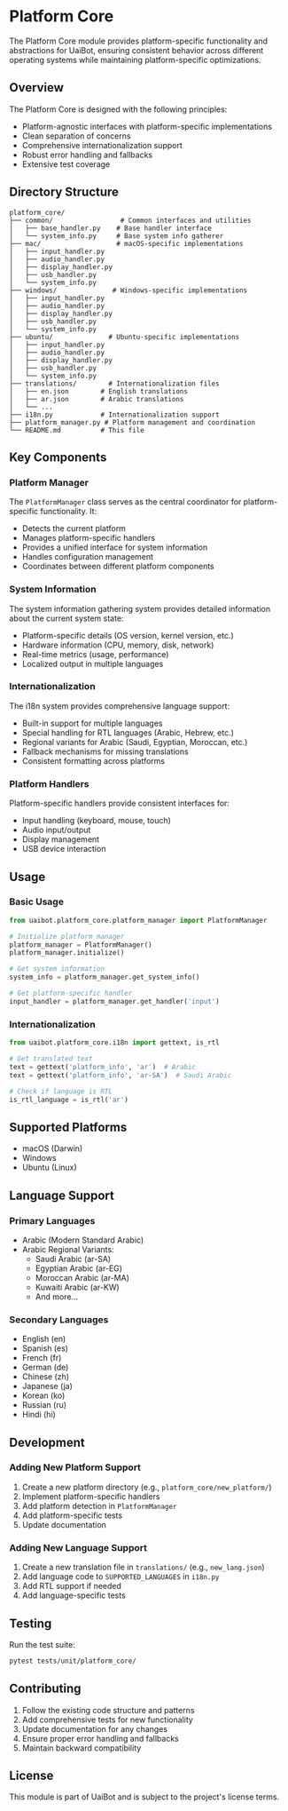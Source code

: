 # Platform Core

The Platform Core module provides platform-specific functionality and abstractions for UaiBot, ensuring consistent behavior across different operating systems while maintaining platform-specific optimizations.

## Overview

The Platform Core is designed with the following principles:
- Platform-agnostic interfaces with platform-specific implementations
- Clean separation of concerns
- Comprehensive internationalization support
- Robust error handling and fallbacks
- Extensive test coverage

## Directory Structure

```
platform_core/
├── common/                 # Common interfaces and utilities
│   ├── base_handler.py    # Base handler interface
│   └── system_info.py     # Base system info gatherer
├── mac/                   # macOS-specific implementations
│   ├── input_handler.py
│   ├── audio_handler.py
│   ├── display_handler.py
│   ├── usb_handler.py
│   └── system_info.py
├── windows/              # Windows-specific implementations
│   ├── input_handler.py
│   ├── audio_handler.py
│   ├── display_handler.py
│   ├── usb_handler.py
│   └── system_info.py
├── ubuntu/              # Ubuntu-specific implementations
│   ├── input_handler.py
│   ├── audio_handler.py
│   ├── display_handler.py
│   ├── usb_handler.py
│   └── system_info.py
├── translations/        # Internationalization files
│   ├── en.json        # English translations
│   ├── ar.json        # Arabic translations
│   └── ...
├── i18n.py            # Internationalization support
├── platform_manager.py # Platform management and coordination
└── README.md          # This file
```

## Key Components

### Platform Manager

The `PlatformManager` class serves as the central coordinator for platform-specific functionality. It:
- Detects the current platform
- Manages platform-specific handlers
- Provides a unified interface for system information
- Handles configuration management
- Coordinates between different platform components

### System Information

The system information gathering system provides detailed information about the current system state:
- Platform-specific details (OS version, kernel version, etc.)
- Hardware information (CPU, memory, disk, network)
- Real-time metrics (usage, performance)
- Localized output in multiple languages

### Internationalization

The i18n system provides comprehensive language support:
- Built-in support for multiple languages
- Special handling for RTL languages (Arabic, Hebrew, etc.)
- Regional variants for Arabic (Saudi, Egyptian, Moroccan, etc.)
- Fallback mechanisms for missing translations
- Consistent formatting across platforms

### Platform Handlers

Platform-specific handlers provide consistent interfaces for:
- Input handling (keyboard, mouse, touch)
- Audio input/output
- Display management
- USB device interaction

## Usage

### Basic Usage

```python
from uaibot.platform_core.platform_manager import PlatformManager

# Initialize platform manager
platform_manager = PlatformManager()
platform_manager.initialize()

# Get system information
system_info = platform_manager.get_system_info()

# Get platform-specific handler
input_handler = platform_manager.get_handler('input')
```

### Internationalization

```python
from uaibot.platform_core.i18n import gettext, is_rtl

# Get translated text
text = gettext('platform_info', 'ar')  # Arabic
text = gettext('platform_info', 'ar-SA')  # Saudi Arabic

# Check if language is RTL
is_rtl_language = is_rtl('ar')
```

## Supported Platforms

- macOS (Darwin)
- Windows
- Ubuntu (Linux)

## Language Support

### Primary Languages
- Arabic (Modern Standard Arabic)
- Arabic Regional Variants:
  - Saudi Arabic (ar-SA)
  - Egyptian Arabic (ar-EG)
  - Moroccan Arabic (ar-MA)
  - Kuwaiti Arabic (ar-KW)
  - And more...

### Secondary Languages
- English (en)
- Spanish (es)
- French (fr)
- German (de)
- Chinese (zh)
- Japanese (ja)
- Korean (ko)
- Russian (ru)
- Hindi (hi)

## Development

### Adding New Platform Support

1. Create a new platform directory (e.g., `platform_core/new_platform/`)
2. Implement platform-specific handlers
3. Add platform detection in `PlatformManager`
4. Add platform-specific tests
5. Update documentation

### Adding New Language Support

1. Create a new translation file in `translations/` (e.g., `new_lang.json`)
2. Add language code to `SUPPORTED_LANGUAGES` in `i18n.py`
3. Add RTL support if needed
4. Add language-specific tests

## Testing

Run the test suite:
```bash
pytest tests/unit/platform_core/
```

## Contributing

1. Follow the existing code structure and patterns
2. Add comprehensive tests for new functionality
3. Update documentation for any changes
4. Ensure proper error handling and fallbacks
5. Maintain backward compatibility

## License

This module is part of UaiBot and is subject to the project's license terms. 